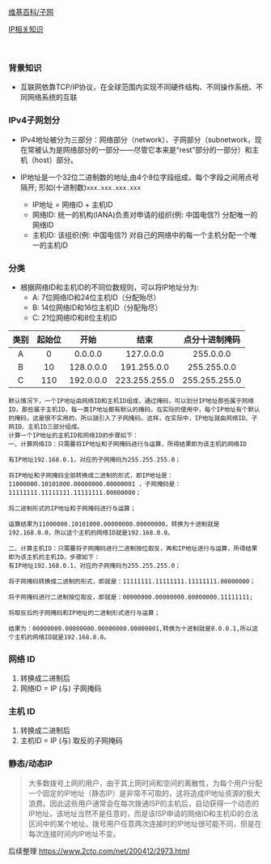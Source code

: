 [维基百科/子网](https://zh.wikipedia.org/wiki/子网#网络掩码)

[IP相关知识](https://zhidao.baidu.com/question/125214412.html)

<br>

### 背景知识
* 互联网依靠TCP/IP协议，在全球范围内实现不同硬件结构、不同操作系统、不同网络系统的互联


### IPv4子网划分
* IPv4地址被分为三部分：网络部分（network）、子网部分（subnetwork，现在常被认为是网络部分的一部分——尽管它本来是“rest”部分的一部分）和主机（host）部分。

* IP地址是一个32位二进制数的地址,由4个8位字段组成，每个字段之间用点号隔开; 形如(十进制数)`xxx.xxx.xxx.xxx`
  * IP地址 = 网络ID + 主机ID
  * 网络ID: 统一的机构(IANA)负责对申请的组织(例: 中国电信?) 分配唯一的网络ID
  * 主机ID: 该组织(例: 中国电信?) 对自己的网络中的每一个主机分配一个唯一的主机ID


### 分类
* 根据网络ID和主机ID的不同位数规则，可以将IP地址分为:
  * A: 7位网络ID和24位主机ID（分配殆尽）
  * B: 14位网络ID和16位主机ID（分配殆尽）
  * C: 21位网络ID和8位主机ID

|类别	|起始位	|开始	|结束	|点分十进制掩码|
|:--:|:--:|:--:|:--:|:--:|
|A	|0	|0.0.0.0	|127.0.0.0	|255.0.0.0|
|B	|10	|128.0.0.0	|191.255.0.0	|255.255.0.0|
|C	|110	|192.0.0.0	|223.255.255.0	|255.255.255.0|



```
默认情况下，一个IP地址由网络ID和主机ID组成，通过掩码，可以划分IP地址那些属于网络ID，那些属于主机ID，每一类IP地址都有默认的掩码，在实际的使用中，每个IP地址有个默认的掩码，这是很不实用的，所以就引入了子网掩码，这样，在实际中，IP地址就由网络ID、子网ID、主机ID三部分组成。
计算一个IP地址的主机ID和网络ID的步骤如下：
一、计算网络ID：只需要将IP地址和子网掩码进行与运算，所得结果即为该主机的网络ID

有IP地址192.168.0.1，对应的子网掩码为255.255.255.0；

将IP地址和子网掩码全部转换成二进制的形式，即IP地址是：11000000.10101000.00000000.00000001 ，子网掩码是：11111111.11111111.11111111.00000000；

将二进制形式的IP地址和子网掩码进行与运算；

运算结果为11000000.10101000.00000000.00000000，转换为十进制就是192.168.0.0，所以这个主机的网络ID就是192.168.0.0。

二、计算主机ID：只需要将子网掩码进行二进制按位取反，再和IP地址进行与运算，所得结果即为该主机的主机ID，步骤如下：
有IP地址192.168.0.1，对应的子网掩码为255.255.255.0；

将子网掩码转换成二进制的形式，即就是：11111111.11111111.11111111.00000000；

将子网掩码进行二进制按位取反，即就是：00000000.00000000.00000000.11111111;

将取反后的子网掩码和IP地址的二进制形式进行与运算；

结果为：00000000.00000000.00000000.00000001,转换为十进制就是0.0.0.1,所以这个主机的网络ID就是192.168.0.0。
```

### 网络 ID
1. 转换成二进制后
2. 网络ID = IP (与) 子网掩码


### 主机 ID
1. 转换成二进制后
2. 主机ID = IP (与) 取反的子网掩码


### 静态/动态IP
> 大多数拨号上网的用户，由于其上网时间和空间的离散性，为每个用户分配一个固定的IP地址（静态IP）是非常不可取的，这将造成IP地址资源的极大浪费。因此这些用户通常会在每次拨通ISP的主机后，自动获得一个动态的IP地址，该地址当然不是任意的，而是该ISP申请的网络ID和主机ID的合法区间中的某个地址。拨号用户任意两次连接时的IP地址很可能不同，但是在每次连接时间内IP地址不变。　　





后续整理 https://www.2cto.com/net/200412/2973.html

